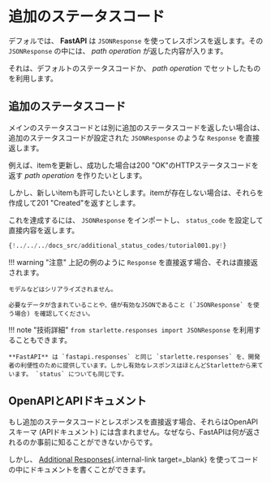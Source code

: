 # 追加のステータスコード

デフォルでは、 **FastAPI** は `JSONResponse` を使ってレスポンスを返します。その `JSONResponse` の中には、 *path operation* が返した内容が入ります。

それは、デフォルトのステータスコードか、 *path operation* でセットしたものを利用します。

## 追加のステータスコード

メインのステータスコードとは別に追加のステータスコードを返したい場合は、追加のステータスコードが設定された `JSONResponse` のような `Response` を直接返します。

例えば、itemを更新し、成功した場合は200 "OK"のHTTPステータスコードを返す *path operation* を作りたいとします。

しかし、新しいitemも許可したいとします。itemが存在しない場合は、それらを作成して201 "Created"を返すとします。

これを達成するには、 `JSONResponse` をインポートし、 `status_code` を設定して直接内容を返します。

```Python hl_lines="4  23"
{!../../../docs_src/additional_status_codes/tutorial001.py!}
```

!!! warning "注意"
    上記の例のように `Response` を直接返す場合、それは直接返されます。

    モデルなどはシリアライズされません。

    必要なデータが含まれていることや、値が有効なJSONであること (`JSONResponse` を使う場合) を確認してください。


!!! note "技術詳細"
    `from starlette.responses import JSONResponse` を利用することもできます。

    **FastAPI** は `fastapi.responses` と同じ `starlette.responses` を、開発者の利便性のために提供しています。しかし有効なレスポンスはほとんどStarletteから来ています。 `status` についても同じです。

## OpenAPIとAPIドキュメント

もし追加のステータスコードとレスポンスを直接返す場合、それらはOpenAPIスキーマ (APIドキュメント) には含まれません。なぜなら、FastAPIは何が返されるのか事前に知ることができないからです。

しかし、 [Additional Responses](additional-responses.md){.internal-link target=_blank} を使ってコードの中にドキュメントを書くことができます。
